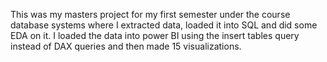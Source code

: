 This was my masters project for my first semester under the course database systems where I extracted data, loaded it into SQL and did some EDA on it. I loaded the data into power BI using the insert tables query instead of DAX queries and then made 15 visualizations. 
